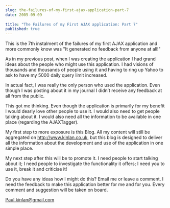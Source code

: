 ```yaml
---
slug: the-failures-of-my-first-ajax-application-part-7
date: 2005-09-09
 
title: "The Failures of my First AJAX application: Part 7"
published: true
---
```

This is the 7th instalment of the failures of my first AJAX application and more commonly know was "It generated no feedback from anyone at all!"<p />As in my previous post, when I was creating the application I had grand ideas about the people who might use this application. I had visions of thousands and thousands of people using it and having to ring up Yahoo to ask to have my 5000 daily query limit increased.<p />In actual fact, I was really the only person who used the application. Even though I was posting about it in my journal I didn’t receive any feedback at all from the public.<p />This got me thinking. Even though the application is primarily for my benefit I would dearly love other people to use it. I would also need to get people talking about it. I would also need all the information to be available in one place (regarding the AJAXTagger).<p />My first step to more exposure is this Blog. All my content will still be aggregated on <a href="http://www.kinlan.co.uk">http://www.kinlan.co.uk</a>, but this blog is designed to deliver all the information about the development and use of the application in one simple place.<p />My next step after this will be to promote it. I need people to start talking about it; I need people to investigate the functionality it offers; I need you to use it, break it and criticise it!<p />Do you have any ideas how I might do this? Email me or leave a comment. I need the feedback to make this application better for me and for you. Every comment and suggestion will be taken on board.<p /><a href="mailto:Paul.kinlan@gmail.com">Paul.kinlan@gmail.com</a><p /><br />

